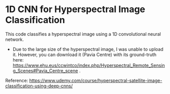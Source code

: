 # 1D CNN for Hyperspectral Image Classification

This code classifies a hyperspectral image using a 1D convolutional neural network.

- Due to the large size of the hyperspectral image, I was unable to upload it. However, you can download it (Pavia Centre) with its ground-truth here: https://www.ehu.eus/ccwintco/index.php/Hyperspectral_Remote_Sensing_Scenes#Pavia_Centre_scene .


Reference: https://www.udemy.com/course/hyperspectral-satellite-image-classification-using-deep-cnns/
